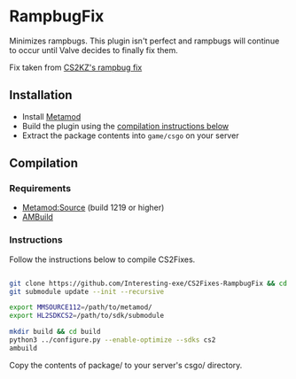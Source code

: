 # RampbugFix
Minimizes rampbugs. This plugin isn't perfect and rampbugs will continue to occur until Valve decides to finally fix them.

Fix taken from [CS2KZ's rampbug fix](https://gist.github.com/zer0k-z/2eb0c230c8f2c62b5c46d36353cf8d8d)

## Installation

- Install [Metamod](https://cs2.poggu.me/metamod/installation/)
- Build the plugin using the [compilation instructions below](https://github.com/Interesting-exe/CS2Fixes-RampbugFix/tree/main?tab=readme-ov-file#instructions)
- Extract the package contents into `game/csgo` on your server

## Compilation

### Requirements

- [Metamod:Source](https://www.sourcemm.net/downloads.php/?branch=master) (build 1219 or higher)
- [AMBuild](https://wiki.alliedmods.net/Ambuild)

### Instructions

Follow the instructions below to compile CS2Fixes.

```bash

git clone https://github.com/Interesting-exe/CS2Fixes-RampbugFix && cd CS2Fixes-RampbugFix
git submodule update --init --recursive

export MMSOURCE112=/path/to/metamod/
export HL2SDKCS2=/path/to/sdk/submodule

mkdir build && cd build
python3 ../configure.py --enable-optimize --sdks cs2
ambuild
```

Copy the contents of package/ to your server's csgo/ directory.
